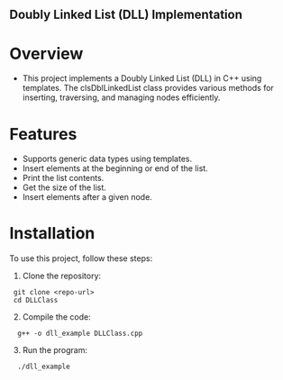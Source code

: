 ## Doubly Linked List (DLL) Implementation

# Overview
   - This project implements a Doubly Linked List (DLL) in C++ using templates. The clsDblLinkedList class provides various methods for inserting, traversing, and managing nodes efficiently.

# Features
  - Supports generic data types using templates.
  - Insert elements at the beginning or end of the list.
  - Print the list contents.
  - Get the size of the list.
  - Insert elements after a given node.


# Installation
  To use this project, follow these steps:

  1. Clone the repository:
  ```
   git clone <repo-url>
   cd DLLClass
  ```

  2. Compile the code:
  ```
    g++ -o dll_example DLLClass.cpp
  ```

  3. Run the program:
  ```
    ./dll_example
  ```
